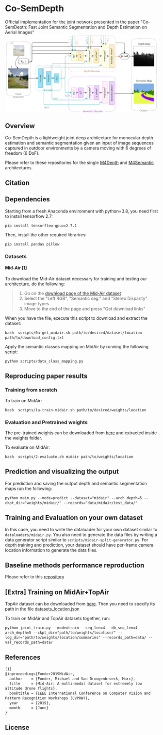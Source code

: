 # Co-SemDepth
Official implementation for the joint network presented in the paper "Co-SemDepth: Fast Joint Semantic Segmentation and Depth Estimation on Aerial Images" 
![alt text](https://github.com/Malga-Vision/Co-SemDepth/blob/main/joint_arch.png?raw=true)
## Overview
Co-SemDepth is a lightweight joint deep architecture for monocular depth estimation and semantic segmentation given an input of image sequences captured in outdoor environments by a camera moving with 6 degrees of freedom (6 DoF). 

Please refer to these repositories for the single [M4Depth](https://github.com/michael-fonder/M4Depth) and [M4Semantic](https://github.com/Malga-Vision/M4Semantic) architectures.
## Citation

## Dependencies
Starting from a fresh Anaconda environment with python=3.8, you need first to install tensorflow 2.7:
```shell
pip install tensorflow-gpu==2.7.1
```

Then, install the other required librarires:
```shell
pip install pandas pillow
```

### Datasets

#### Mid-Air [[1](#ref_1)]

To download the Mid-Air dataset necessary for training and testing our architecture, do the following:
> 1. Go on the [download page of the Mid-Air dataset](https://midair.ulg.ac.be/download.html)
> 2. Select the "Left RGB", "Semantic seg." and "Stereo Disparity" image types
> 3. Move to the end of the page and press "Get download links"

When you have the file, execute this script to download and extract the dataset:
```shell
bash  scripts/0a-get_midair.sh path/to/desired/dataset/location path/to/download_config.txt
```

Apply the semantic classes mapping on MidAir by running the following script:
```shell
python scripts/data_class_mapping.py
```
## Reproducing paper results

### Training from scratch
To train on MidAir:
```shell
bash  scripts/1a-train-midair.sh path/to/desired/weights/location
```

### Evaluation and Pretrained weights
The pre-trained weights can be downloaded from [here](https://drive.google.com/file/d/1N5Av4b_eVzGohn0OmgRhWlpN1YuIVcb9/view?usp=sharing) and extracted inside the weights folder.

To evaluate on MidAir:
```shell
bash  scripts/2-evaluate.sh midair path/to/weights/location
```

## Prediction and visualizing the output
For prediction and saving the output depth and semantic segmentation maps run the following:

```shell
python main.py --mode=predict --dataset="midair" --arch_depth=5 --ckpt_dir="weights/midair/" --records="data/midair/test_data/"
```
## Training and Evaluation on your own dataset
In this case, you need to write the dataloader for your own dataset similar to `dataloaders/midair.py`. You also need to generate the data files by writing a data generator script similar to `scripts/midair-split-generator.py`. For depth training and prediction, your dataset should have per-frame camera location information to generate the data files.
## Baseline methods performance reproduction
Please refer to this [repository](https://github.com/Malga-Vision/M4Semantic)

## [Extra] Training on MidAir+TopAir
TopAir dataset can be downloaded from [here](https://huggingface.co/datasets/yaraalaa0/TopAir). Then you need to specify its path in the file [datasets_location.json](https://github.com/Malga-Vision/Co-SemDepth/blob/main/datasets_location.json)

To train on MidAir and TopAir datasets together, run:
```shell
python joint_train.py --mode=train --seq_len=4 --db_seq_len=4 --arch_depth=5 --ckpt_dir="path/to/weights/location/" --log_dir="path/to/weights/location/summaries" --records_path=data/ --val_records_path=data/
```
## References

<a name="ref_1"></a>

```
[1]
@inproceedings{Fonder2019MidAir,
  author    = {Fonder, Michael and Van Droogenbroeck, Marc},
  title     = {Mid-Air: A multi-modal dataset for extremely low altitude drone flights},
  booktitle = {IEEE International Conference on Computer Vision and Pattern Recognition Workshops (CVPRW)},
  year      = {2019},
  month     = {June}
}
```
## License

